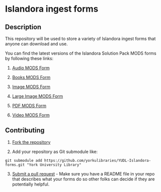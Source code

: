 # Islandora ingest forms

## Description

This repository will be used to store a variety of Islandora ingest forms that anyone can download and use.

You can find the latest versions of the Islandora Solution Pack MODS forms by following these links:

1. [Audio MODS Form](https://github.com/Islandora/islandora_solution_pack_audio/blob/6.x/xml/mods_audio.xml)

2. [Books MODS Form](https://github.com/Islandora/islandora_solution_pack_book/blob/6.x/xml/mods_book.xml)

3. [Image MODS Form](https://github.com/Islandora/islandora_solution_pack_image/blob/6.x/xml/mods_image.xml)

4. [Large Image MODS Form](https://github.com/Islandora/islandora_solution_pack_large_image/blob/6.x/xml/mods_large_image.xml)

5. [PDF MODS Form](https://github.com/Islandora/islandora_solution_pack_pdf/blob/6.x/xml/mods_pdf.xml)

6. [Video MODS Form](https://github.com/Islandora/islandora_solution_pack_video/blob/6.x/install_files/MODS_VIDEO_FORM.xml)

## Contributing

1. [Fork the repository](https://help.github.com/articles/fork-a-repo)

2. Add your repository as Git submodule like:

`git submodule add https://github.com/yorkulibraries/YUDL-Islandora-forms.git "York University Library"`
 
3. [Submit a pull request](https://help.github.com/articles/creating-a-pull-request) - Make sure you have a README file in your repo that describes what your forms do so other folks can decide if they are potentially helpful.
